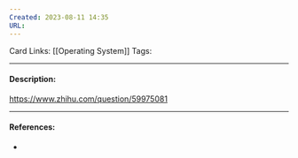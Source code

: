 ```yaml
---
Created: 2023-08-11 14:35
URL:
---
```

Card Links: [[Operating System]]
Tags:

---
#### Description:



https://www.zhihu.com/question/59975081

---
#### References:
- 